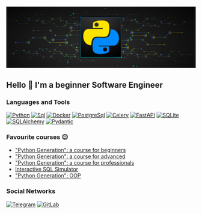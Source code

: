 ![Header](https://github.com/BabichRostislav/BabichRostislav/blob/main/ASSETS/python.png) 

## Hello 👋 I'm a beginner Software Engineer

### Languages and Tools 
[![Python](https://img.shields.io/badge/Python-0e1117?style=for-the-badge&logo=python&logoColor=ffe15e)](https://www.python.org/)
[![Sql](https://img.shields.io/badge/Sql-0e1117?style=for-the-badge&logo=mySql&logoColor=f29111)](https://skillbox.ru/media/code/chto-takoe-sql-kak-ustroen-zachem-nuzhen-i-kak-s-nim-rabotat/) 
[![Docker](https://img.shields.io/badge/Docker-0e1117?style=for-the-badge&logo=docker&logoColor=1c63ed)](https://www.docker.com/)
[![PostgreSql](https://img.shields.io/badge/PostgreSql-0e1117?style=for-the-badge&logo=PostgreSql&logoColor=336790)](https://www.postgresql.org/)
[![Celery](https://img.shields.io/badge/Celery-0e1117?style=for-the-badge&logo=Celery&logoColor=b6de64)](https://docs.celeryq.dev/en/stable/)
[![FastAPI](https://img.shields.io/badge/FastAPI-0e1117?style=for-the-badge&logo=FastAPI&logoColor=069486)](https://fastapi.tiangolo.com/)
[![SQLite](https://img.shields.io/badge/SQLite-0e1117?style=for-the-badge&logo=SQLite&logoColor=034a64)](https://www.sqlite.org/index.html)
[![SQLAlchemy](https://img.shields.io/badge/SQLAlchemy-0e1117?style=for-the-badge&logo=SQLAlchemy&logoColor=d61f00)](https://www.sqlalchemy.org/)
[![Pydantic](https://img.shields.io/badge/Pydantic-0e1117?style=for-the-badge&logo=Pydantic&logoColor=e92062)](https://docs.pydantic.dev/latest/)


### Favourite courses 😌
- ["Python Generation": a course for beginners](https://stepik.org/course/58852/info)
- ["Python Generation": a course for advanced](https://stepik.org/course/68343/info)
- ["Python Generation": a course for professionals](https://stepik.org/course/82541/info)
- [Interactive SQL Simulator](https://stepik.org/course/63054/info)
- ["Python Generation": OOP](https://stepik.org/course/98974/info)

### Social Networks 
[![Telegram](https://img.shields.io/badge/Telegram-090909?style=for-the-badge&logo=Telegram&logoColor=27AOD9)](https://t.me/RostislavDSP)
[![GitLab](https://img.shields.io/badge/GitLab-090909?style=for-the-badge&logo=GitLab&logoColor=27AOD9)](https://gitlab.com/BabichRostislav)

